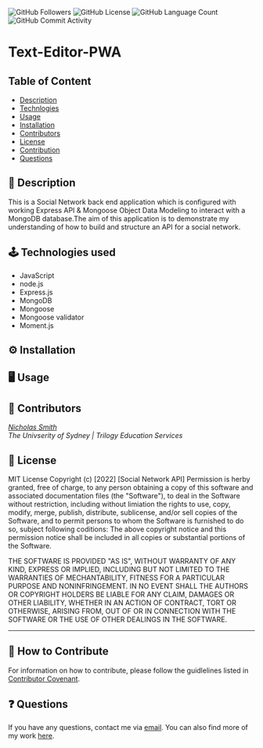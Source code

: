<img alt="GitHub Followers" src="https://img.shields.io/github/followers/N1cholasSmith"> <img alt="GitHub License" src="https://img.shields.io/apm/l/vim-mode">  <img alt="GitHub Language Count" src="https://img.shields.io/github/languages/count/N1cholasSmith/social-network-api">  <img alt="GitHub Commit Activity" src="https://img.shields.io/github/commit-activity/w/N1cholasSmith/social-network-api">

# Text-Editor-PWA
## Table of Content 

* [Description](#description)
* [Technlogies](#technologies)
* [Usage](#usage)
* [Installation](#installation)
* [Contributors](#contributors)
* [License](#license)
* [Contribution](#contribution)
* [Questions](#questions)

<a name="description"></a>
## 📝 Description
This is a Social Network back end application which is configured with working Express API & Mongoose Object Data Modeling to interact with a MongoDB database.The aim of this application is to demonstrate my understanding of how to build and structure an API for a social network. 

<a name="technologies"></a>
## 🕹 Technologies used 
- JavaScript
- node.js
- Express.js
- MongoDB
- Mongoose
- Mongoose validator
- Moment.js

<a name="installation"></a>
## ⚙️ Installation 

<a name="usage"></a>
## 🖥 Usage 

<a name="contributors"></a>
## 👥 Contributors

*[Nicholas Smith](https://github.com/N1cholasSmith)* <br>
*The Univserity of Sydney | Trilogy Education Services* <br>

<a name="license"></a>
## 🔖 License

MIT License
Copyright (c) [2022] [Social Network API]
Permission is herby granted, free of charge, to any person obtaining a copy of this software and associated documentation files (the "Software"), to deal in the Software without restriction, including without limiation the rights to use, copy, modify, merge, publish, distribute, sublicense, and/or sell copies of the Software, and to permit persons to whom the Software is furnished to do so, subject following coditions: 
The above copyright notice and this permission notice shall be included in all copies or substantial portions of the Software. 

THE SOFTWARE IS PROVIDED "AS IS", WITHOUT WARRANTY OF ANY KIND, EXPRESS OR IMPLIED, INCLUDING BUT NOT LIMITED TO THE WARRANTIES OF MECHANTABILITY, FITNESS FOR A PARTICULAR PURPOSE AND NONINFRINGEMENT. IN NO EVENT SHALL THE AUTHORS OR COPYRIGHT HOLDERS BE LIABLE FOR ANY CLAIM, DAMAGES OR OTHER LIABILITY, WHETHER IN AN ACTION OF CONTRACT, TORT OR OTHERWISE, ARISING FROM, OUT OF OR IN CONNECTION WITH THE SOFTWARE OR THE USE OF OTHER DEALINGS IN THE SOFTWARE.  

---
<a name="contribution"></a>
## 🤝 How to Contribute

For information on how to contribute, please follow the guidlelines listed in [Contributor Covenant](https://www.contributor-covenant.org/).

<a name="questions"></a>
## ❓ Questions
If you have any questions, contact me via [email](nicholassmithsoftwareengineer@gmail.com). You can also find more of my work [here](https://github.com/N1cholasSmith).
